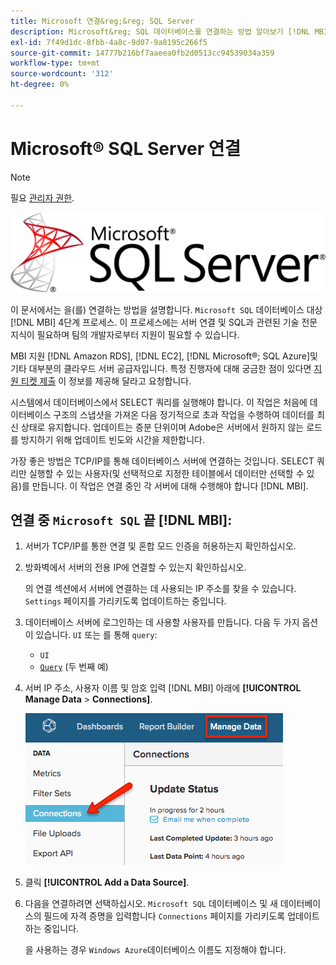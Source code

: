 ```yaml
---
title: Microsoft 연결&reg;&reg; SQL Server
description: Microsoft&reg; SQL 데이터베이스를 연결하는 방법 알아보기 [!DNL MBI] 4단계 프로세스.
exl-id: 7f49d1dc-8fbb-4a8c-9d07-9a8195c266f5
source-git-commit: 14777b216bf7aaeea0fb2d0513cc94539034a359
workflow-type: tm+mt
source-wordcount: '312'
ht-degree: 0%

---
```


# Microsoft® SQL Server 연결

>[!NOTE]
>
>필요 [관리자 권한](../../../administrator/user-management/user-management.md).

![](../../../assets/MicrosoftSQLServer-logo.png)

이 문서에서는 을(를) 연결하는 방법을 설명합니다. `Microsoft SQL` 데이터베이스 대상 [!DNL MBI] 4단계 프로세스. 이 프로세스에는 서버 연결 및 SQL과 관련된 기술 전문 지식이 필요하며 팀의 개발자로부터 지원이 필요할 수 있습니다.

MBI 지원 [!DNL Amazon RDS], [!DNL EC2], [!DNL Microsoft®; SQL Azure]및 기타 대부분의 클라우드 서버 공급자입니다. 특정 진행자에 대해 궁금한 점이 있다면 [지원 티켓 제출](../../../guide-overview.md) 이 정보를 제공해 달라고 요청합니다.

시스템에서 데이터베이스에서 SELECT 쿼리를 실행해야 합니다. 이 작업은 처음에 데이터베이스 구조의 스냅샷을 가져온 다음 정기적으로 초과 작업을 수행하여 데이터를 최신 상태로 유지합니다. 업데이트는 증분 단위이며 Adobe은 서버에서 원하지 않는 로드를 방지하기 위해 업데이트 빈도와 시간을 제한합니다.

가장 좋은 방법은 TCP/IP를 통해 데이터베이스 서버에 연결하는 것입니다. SELECT 쿼리만 실행할 수 있는 사용자(및 선택적으로 지정한 테이블에서 데이터만 선택할 수 있음)를 만듭니다. 이 작업은 연결 중인 각 서버에 대해 수행해야 합니다 [!DNL MBI].

## 연결 중 `Microsoft SQL` 끝 [!DNL MBI]:

1. 서버가 TCP/IP를 통한 연결 및 혼합 모드 인증을 허용하는지 확인하십시오.

1. 방화벽에서 서버의 전용 IP에 연결할 수 있는지 확인하십시오.

   의 연결 섹션에서 서버에 연결하는 데 사용되는 IP 주소를 찾을 수 있습니다. `Settings` 페이지를 가리키도록 업데이트하는 중입니다.

1. 데이터베이스 서버에 로그인하는 데 사용할 사용자를 만듭니다. 다음 두 가지 옵션이 있습니다. `UI` 또는 를 통해 `query`:
   * `UI`
   * [`Query`](http://sqlserverplanet.com/security/add-user) (두 번째 예)

1. 서버 IP 주소, 사용자 이름 및 암호 입력 [!DNL MBI] 아래에 **[!UICONTROL Manage Data** > **Connections]**.

   ![](../../../assets/manage-data-connections.png)

1. 클릭 **[!UICONTROL Add a Data Source]**.

1. 다음을 연결하려면 선택하십시오. `Microsoft SQL` 데이터베이스 및 새 데이터베이스의 필드에 자격 증명을 입력합니다 `Connections` 페이지를 가리키도록 업데이트하는 중입니다.

   을 사용하는 경우 `Windows Azure`데이터베이스 이름도 지정해야 합니다.
